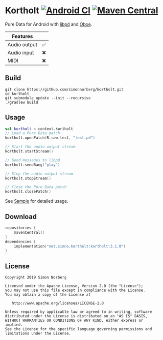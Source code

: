 # Kortholt [![Android CI](https://github.com/simonnorberg/kortholt/workflows/Android%20CI/badge.svg)](https://github.com/simonnorberg/kortholt/actions) [![Maven Central](https://img.shields.io/maven-central/v/net.simno.kortholt/kortholt)](https://search.maven.org/artifact/net.simno.kortholt/kortholt)

Pure Data for Android with [libpd](https://github.com/libpd/libpd) and [Oboe](https://github.com/google/oboe).

| Features     |     |
|--------------|-----|
| Audio output | ✅   |
| Audio input  | ❌   |
| MIDI         | ❌   |

## Build

    git clone https://github.com/simonnorberg/kortholt.git
    cd kortholt
    git submodule update --init --recursive
    ./gradlew build

## Usage

```kotlin
val kortholt = context.kortholt
// Load a Pure Data patch
kortholt.openPatch(R.raw.test, "test.pd")

// Start the audio output stream
kortholt.startStream()

// Send messages to libpd
kortholt.sendBang("play")

// Stop the audio output stream
kortholt.stopStream()

// Close the Pure Data patch
kortholt.closePatch()
```

See [Sample](https://github.com/simonnorberg/kortholt/tree/main/sample) for detailed usage.

## Download

```kotlin
repositories {
    mavenCentral()
}
dependencies {
    implementation("net.simno.kortholt:kortholt:3.1.0")
}
```

## License

    Copyright 2019 Simon Norberg

    Licensed under the Apache License, Version 2.0 (the "License");
    you may not use this file except in compliance with the License.
    You may obtain a copy of the License at

       http://www.apache.org/licenses/LICENSE-2.0

    Unless required by applicable law or agreed to in writing, software
    distributed under the License is distributed on an "AS IS" BASIS,
    WITHOUT WARRANTIES OR CONDITIONS OF ANY KIND, either express or implied.
    See the License for the specific language governing permissions and
    limitations under the License.
